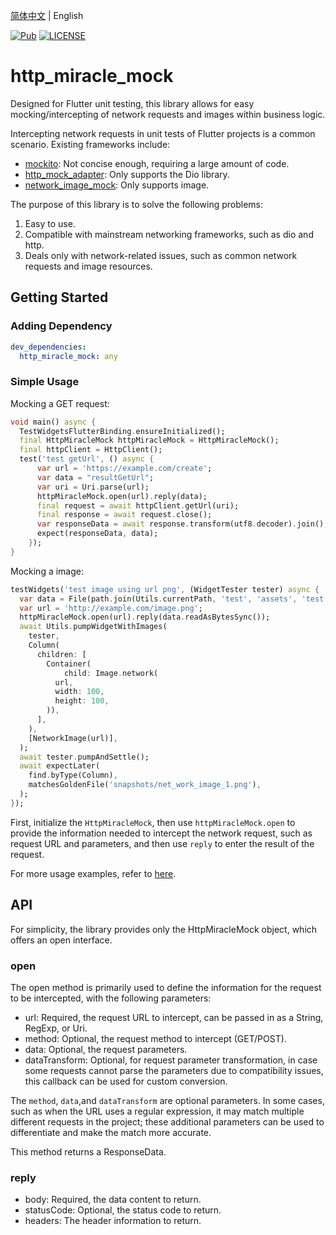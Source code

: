 [简体中文](README_ZH.md) | English


[![Pub](https://img.shields.io/pub/v/http_miracle_mock.svg)](https://pub.dev/packages/http_miracle_mock)
[![LICENSE](https://img.shields.io/badge/License-MIT-red.svg)](https://pub.dev/packages/http_miracle_mock#License "Project's LICENSE section")

# http_miracle_mock

Designed for Flutter unit testing, this library allows for easy mocking/intercepting of network requests and images within business logic.

Intercepting network requests in unit tests of Flutter projects is a common scenario. Existing frameworks include:

- [mockito](https://pub.dev/packages/mockito): Not concise enough, requiring a large amount of code.
- [http_mock_adapter](https://pub.dev/packages/http_mock_adapter): Only supports the Dio library. 
- [network_image_mock](https://pub.dev/packages/network_image_mock): Only supports image.

The purpose of this library is to solve the following problems:

1. Easy to use.
2. Compatible with mainstream networking frameworks, such as dio and http.
3. Deals only with network-related issues, such as common network requests and image resources.

## Getting Started

### Adding Dependency

```yaml
dev_dependencies:
  http_miracle_mock: any
```

### Simple Usage
Mocking a GET request:

```dart
void main() async {
  TestWidgetsFlutterBinding.ensureInitialized();
  final HttpMiracleMock httpMiracleMock = HttpMiracleMock();
  final httpClient = HttpClient();
  test('test getUrl', () async {
      var url = 'https://example.com/create';
      var data = "resultGetUrl";
      var uri = Uri.parse(url);
      httpMiracleMock.open(url).reply(data);
      final request = await httpClient.getUrl(uri);
      final response = await request.close();
      var responseData = await response.transform(utf8.decoder).join();
      expect(responseData, data);
    });
}
```

Mocking a image:

```dart
testWidgets('test image using url png', (WidgetTester tester) async {
  var data = File(path.join(Utils.currentPath, 'test', 'assets', 'test.png'));
  var url = 'http://example.com/image.png';
  httpMiracleMock.open(url).reply(data.readAsBytesSync());
  await Utils.pumpWidgetWithImages(
    tester,
    Column(
      children: [
        Container(
            child: Image.network(
          url,
          width: 100,
          height: 100,
        )),
      ],
    ),
    [NetworkImage(url)],
  );
  await tester.pumpAndSettle();
  await expectLater(
    find.byType(Column),
    matchesGoldenFile('snapshots/net_work_image_1.png'),
  );
});
```

First, initialize the `HttpMiracleMock`, then use `httpMiracleMock.open` to provide the information needed to intercept the network request, such as request URL and parameters, and then use `reply` to enter the result of the request.

For more usage examples, refer to [here](/test/http_miracle_mock_test.dart).

## API

For simplicity, the library provides only the HttpMiracleMock object, which offers an open interface.

### open

The open method is primarily used to define the information for the request to be intercepted, with the following parameters:

- url: Required, the request URL to intercept, can be passed in as a String, RegExp, or Uri.
- method: Optional, the request method to intercept (GET/POST).
- data: Optional, the request parameters.
- dataTransform: Optional, for request parameter transformation, in case some requests cannot parse the parameters due to compatibility issues, this callback can be used for custom conversion. 

The `method`, `data`,and `dataTransform` are optional parameters. In some cases, such as when the URL uses a regular expression, it may match multiple different requests in the project; these additional parameters can be used to differentiate and make the match more accurate. 

This method returns a ResponseData.

### reply

- body: Required, the data content to return.
- statusCode: Optional, the status code to return.
- headers: The header information to return.